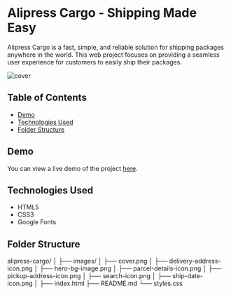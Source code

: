 # Alipress Cargo - Shipping Made Easy

Alipress Cargo is a fast, simple, and reliable solution for shipping packages anywhere in the world. This web project focuses on providing a seamless user experience for customers to easily ship their packages.

<img src="./images/cover.png" alt="cover">

## Table of Contents

- [Demo](#demo)
- [Technologies Used](#technologies-used)
- [Folder Structure](#folder-structure)

## Demo

You can view a live demo of the project [here](#).

## Technologies Used

- HTML5
- CSS3
- Google Fonts

## Folder Structure

alipress-cargo/
│
├── images/
│   ├── cover.png
│   ├── delivery-address-icon.png
│   ├── hero-bg-image.png
│   ├── parcel-details-icon.png
│   ├── pickup-address-icon.png
│   ├── search-icon.png
│   ├── ship-date-icon.png
│
├── index.html
├── README.md
└── styles.css
